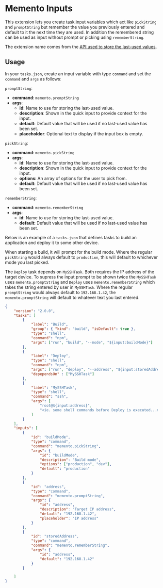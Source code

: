 # Memento Inputs

This extension lets you create [task input variables](https://code.visualstudio.com/docs/editor/variables-reference#_input-variables)
which act like `pickString` and `promptString` but remember the value you
previously entered and default to it the next time they are used. In addition the remembered string can be used as input without prompt or picking using `rememberString`.

The extension name comes from the [API used to store the last-used values](https://code.visualstudio.com/api/references/vscode-api#Memento).

## Usage

In your `tasks.json`, create an input variable with type `command` and set the
`command` and `args` as follows:

`promptString`:

* **command**: `memento.promptString`
* **args**:
  * **id**: Name to use for storing the last-used value.
  * **description**: Shown in the quick input to provide context for the input.
  * **default**: Default value that will be used if no last-used value has been set.
  * **placeholder**: Optional text to display if the input box is empty.

`pickString`:

* **command**: `memento.pickString`
* **args**:
  * **id**: Name to use for storing the last-used value.
  * **description**: Shown in the quick input to provide context for the input.
  * **options**: An array of options for the user to pick from.
  * **default**: Default value that will be used if no last-used value has been set.

`rememberString`:

* **command**: `memento.rememberString`
* **args**:
  * **id**: Name to use for storing the last-used value.
  * **default**: Default value that will be used if no last-used value has been set.


Below is an example of a `tasks.json` that defines tasks to build an application
and deploy it to some other device.

When starting a build, it will prompt for the build mode. Where the regular
`pickString` would always default to `production`, this will default to
whichever mode you last picked.

The `Deploy` task depends on `MySSHTask`. Both requires the IP address of the target
device. To supress the input prompt to be shown twice the `MySSHTask` uses `memento.promptString`
and `Deploy` uses `memento.rememberString` which takes the string entered by user in `MySSHTask`.
Where the regular `promptString` would always default to `192.168.1.42`,
the `memento.promptString` will default to whatever text you last entered.

```JSON
{
    "version": "2.0.0",
    "tasks": [
        {
            "label": "Build",
            "group": { "kind": "build", "isDefault": true },
            "type": "shell",
            "command": "npm",
            "args": ["run", "build", "--mode", "${input:buildMode}"]
        },
        {
            "label": "Deploy",
            "type": "shell",
            "command": "npm",
            "args": ["run", "deploy", "--address", "${input:storedAddress}"],
			"depependsOn" : ["MySSHTask"]
        },
		{
			"label": "MySSHTask",
			"type": "shell",
			"command": "ssh",
			"args": [
				"root@${input:address}",
				"<ie. some shell commands before Deploy is executed...>"
			]
		}
    ],
    "inputs": [
        {
            "id": "buildMode",
            "type": "command",
            "command": "memento.pickString",
            "args": {
                "id": "buildMode",
                "description": "Build mode",
                "options": ["production", "dev"],
                "default": "production"
            }
        },
        {
            "id": "address",
            "type": "command",
            "command": "memento.promptString",
            "args": {
                "id": "address",
                "description": "Target IP address",
                "default": "192.168.1.42",
                "placeholder": "IP address"
            }
        },
		{
            "id": "storedAddress",
            "type": "command",
            "command": "memento.rememberString",
            "args": {
                "id": "address",
                "default": "192.168.1.42"
            }
        }

    ]
}
```